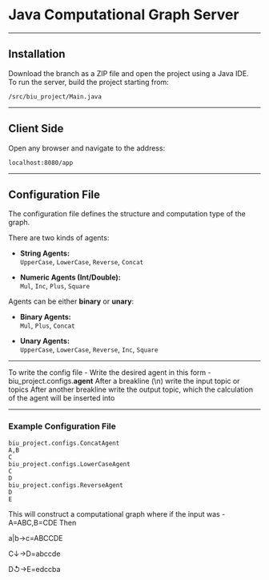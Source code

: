 # Java Computational Graph Server

---

## Installation

Download the branch as a ZIP file and open the project using a Java IDE.  
To run the server, build the project starting from:

```
/src/biu_project/Main.java
```

---

## Client Side

Open any browser and navigate to the address:

```
localhost:8080/app
```

---

## Configuration File

The configuration file defines the structure and computation type of the graph.

There are two kinds of agents:

- **String Agents:**  
  `UpperCase`, `LowerCase`, `Reverse`, `Concat`

- **Numeric Agents (Int/Double):**  
  `Mul`, `Inc`, `Plus`, `Square`

Agents can be either **binary** or **unary**:

- **Binary Agents:**  
  `Mul`, `Plus`, `Concat`

- **Unary Agents:**  
  `UpperCase`, `LowerCase`, `Reverse`, `Inc`, `Square`

---

To write the config file - 
Write the desired agent in this form - biu_project.configs.__agent__
After a breakline (\n) write the input topic or topics 
After another breakline write the output topic, which the calculation of the agent will be inserted into

---

### Example Configuration File

```
biu_project.configs.ConcatAgent
A,B
C
biu_project.configs.LowerCaseAgent
C
D
biu_project.configs.ReverseAgent
D
E
```

This will construct a computational graph where if the input was - A=ABC,B=CDE Then 

a|b->c=ABCCDE   

C↓->D=abccde  

D↺->E=edccba


